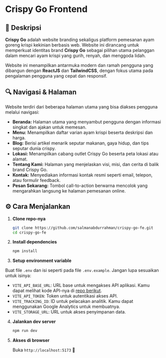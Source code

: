# Crispy Go Frontend

<!-- <div align="center">
  <img src="https://media.tenor.com/J6dj2ONmbGQAAAAi/fried-chicken-chicken.gif" alt="Crispy Chicken" width="200"/>
</div> -->

## 📝 Deskripsi

**Crispy Go** adalah website branding sekaligus platform pemesanan ayam goreng krispi kekinian berbasis web. Website ini dirancang untuk memperkuat identitas brand **Crispy Go** sebagai pilihan utama pelanggan dalam mencari ayam krispi yang gurih, renyah, dan menggoda lidah.

Website ini menampilkan antarmuka modern dan ramah pengguna yang dibangun dengan **ReactJS** dan **TailwindCSS**, dengan fokus utama pada pengalaman pengguna yang cepat dan responsif.

## 🔍 Navigasi & Halaman

Website terdiri dari beberapa halaman utama yang bisa diakses pengguna melalui navigasi:

- **Beranda:** Halaman utama yang menyambut pengguna dengan informasi singkat dan ajakan untuk memesan.
- **Menu:** Menampilkan daftar varian ayam krispi beserta deskripsi dan harga.
- **Blog:** Berisi artikel menarik seputar makanan, gaya hidup, dan tips seputar dunia crispy.
- **Lokasi:** Menampilkan cabang outlet Crispy Go beserta peta lokasi atau alamat.
- **Tentang Kami:** Halaman yang menjelaskan visi, misi, dan cerita di balik brand Crispy Go.
- **Kontak:** Menyediakan informasi kontak resmi seperti email, telepon, atau formulir feedback.
- **Pesan Sekarang:** Tombol call-to-action berwarna mencolok yang mengarahkan langsung ke halaman pemesanan online.

## ⚙️ Cara Menjalankan

1.  **Clone repo-nya**

    ```bash
    git clone https://github.com/salmanabdurrahman/crispy-go-fe.git
    cd crispy-go-fe
    ```

2.  **Install dependencies**

    ```bash
    npm install
    ```

3.  **Setup environment variable**

Buat file `.env` dan isi seperti pada file `.env.example`. Jangan lupa sesuaikan untuk isinya:

- `VITE_API_BASE_URL`: URL base untuk mengakses API aplikasi. Kamu dapat melihat kode API-nya di [repo berikut](https://github.com/salmanabdurrahman/crispy-go-be).
- `VITE_API_TOKEN`: Token untuk autentikasi akses API.
- `VITE_TRACKING_ID`: ID untuk pelacakan analitik. Kamu dapat menggunakan Google Analytics untuk membuatnya.
- `VITE_STORAGE_URL`: URL untuk akses penyimpanan data.

4.  **Jalankan dev server**

    ```bash
    npm run dev
    ```

5.  **Akses di browser**

    Buka `http://localhost:5173` 🚀

